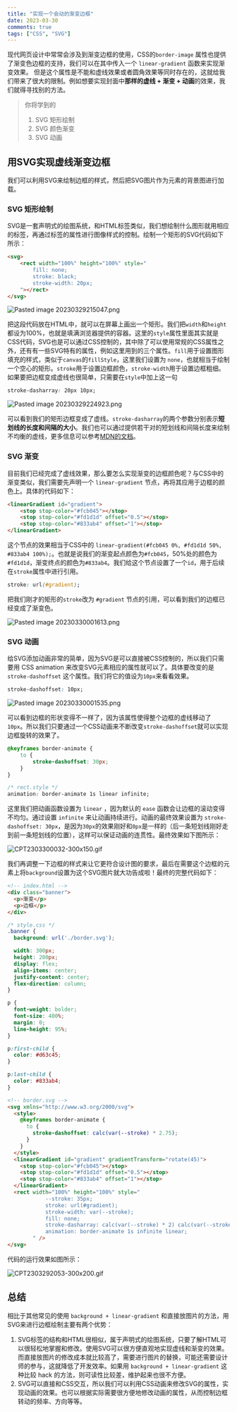 ```yaml
---
title: "实现一个会动的渐变边框"
date: 2023-03-30
comments: true
tags: ["CSS", "SVG"]
---
```


现代网页设计中常常会涉及到渐变边框的使用，CSS的`border-image` 属性也提供了渐变色边框的支持，我们可以在其中传入一个 `linear-gradient` 函数来实现渐变效果。
但是这个属性是不能和虚线效果或者圆角效果等同时存在的，这就给我们带来了很大的限制。例如想要实现封面中**那样的虚线 + 渐变 + 动画**的效果，我们就得寻找别的方法。

> 你将学到的
> 1. SVG 矩形绘制
> 2. SVG 颜色渐变
> 3. SVG 动画

## 用SVG实现虚线渐变边框
我们可以利用SVG来绘制边框的样式，然后把SVG图片作为元素的背景图进行加载。

### SVG 矩形绘制
SVG是一套声明式的绘图系统，和HTML标签类似，我们想绘制什么图形就用相应的标签，再通过标签的属性进行图像样式的控制。绘制一个矩形的SVG代码如下所示：
```html
<svg>
	<rect width="100%" height="100%" style="
		fill: none;
		stroke: black;
		stroke-width: 20px;
	"></rect>
</svg>
```
![Pasted image 20230329215047.png](https://p1-juejin.byteimg.com/tos-cn-i-k3u1fbpfcp/7b5a084839264be7ad2a8d0ff454cadd~tplv-k3u1fbpfcp-watermark.image?)

把这段代码放在HTML中，就可以在屏幕上画出一个矩形。我们把`width`和`height`都设为100%，也就是填满浏览器提供的容器。这里的`style`属性里面其实就是CSS代码，SVG也是可以通过CSS控制的，其中除了可以使用常规的CSS属性之外，还有有一些SVG特有的属性，例如这里用到的三个属性。`fill`用于设置图形填充的样式，类似于`canvas`的`fillStyle`，这里我们设置为 `none`，也就相当于绘制一个空心的矩形。`stroke`用于设置边框颜色，`stroke-width`用于设置边框粗细。
如果要把边框变成虚线也很简单，只需要在`style`中加上这一句
```css
stroke-dasharray: 20px 10px;
```


![Pasted image 20230329224923.png](https://p9-juejin.byteimg.com/tos-cn-i-k3u1fbpfcp/952b67c2108e42349d4dd3414a91b9f7~tplv-k3u1fbpfcp-watermark.image?)

可以看到我们的矩形边框变成了虚线。`stroke-dasharray`的两个参数分别表示**短划线的长度和间隔的大小**。我们也可以通过提供若干对的短划线和间隔长度来绘制不均衡的虚线，更多信息可以参考[MDN的文档](https://developer.mozilla.org/zh-CN/docs/Web/SVG/Attribute/stroke-dasharray)。
### SVG 渐变
目前我们已经完成了虚线效果，那么要怎么实现渐变的边框颜色呢？与CSS中的渐变类似，我们需要先声明一个 `linear-gradient` 节点，再将其应用于边框的颜色上。具体的代码如下：
```html
<linearGradient id="gradient">
	<stop stop-color="#fcb045"></stop>
	<stop stop-color="#fd1d1d" offset="0.5"></stop>
	<stop stop-color="#833ab4" offset="1"></stop>
</linearGradient>
```
这个节点的效果相当于CSS中的 `linear-gradient(#fcb045 0%, #fd1d1d 50%, #833ab4 100%);`。也就是说我们的渐变起点颜色为`#fcb045`，50%处的颜色为`#fd1d1d`，渐变终点的颜色为`#833ab4`。我们给这个节点设置了一个`id`，用于后续在`stroke`属性中进行引用。
```css
stroke: url(#gradient);
```
把我们刚才的矩形的`stroke`改为 `#gradient` 节点的引用，可以看到我们的边框已经变成了渐变色。


![Pasted image 20230330001613.png](https://p9-juejin.byteimg.com/tos-cn-i-k3u1fbpfcp/25cd9c9a617c4014bb888ffeb8049ab2~tplv-k3u1fbpfcp-watermark.image?)

### SVG 动画
给SVG添加动画非常的简单，因为SVG是可以直接被CSS控制的，所以我们只需要用 CSS animation 来改变SVG元素相应的属性就可以了。具体要改变的是 `stroke-dashoffset` 这个属性。我们将它的值设为`10px`来看看效果。
```css
stroke-dashoffset: 10px;
```

![Pasted image 20230330001535.png](https://p6-juejin.byteimg.com/tos-cn-i-k3u1fbpfcp/d275718a97da4be9b4e2000ce422a37d~tplv-k3u1fbpfcp-watermark.image?)

可以看到边框的形状变得不一样了，因为该属性使得整个边框的虚线移动了 `10px`。所以我们只要通过一个CSS动画来不断改变`stroke-dashoffset`就可以实现边框旋转的效果了。
```css
@keyframes border-animate {
	to {
		stroke-dashoffset: 30px;
	}
}

/* rect.style */
animation: border-animate 1s linear infinite;
```
这里我们把动画函数设置为 `linear` ，因为默认的 `ease` 函数会让边框的滚动变得不均匀。通过设置 `infinite` 来让动画持续进行。动画的最终效果设置为 `stroke-dashoffset: 30px`，是因为`30px`的效果刚好和`0px`是一样的（后一条短划线刚好走到前一条短划线的位置），这样可以保证动画的连贯性。最终效果如下图所示：

![CPT2303300032-300x150.gif](https://p6-juejin.byteimg.com/tos-cn-i-k3u1fbpfcp/f0783f4a45cf46cdb3cb61a3c9779e69~tplv-k3u1fbpfcp-watermark.image?)

我们再调整一下边框的样式来让它更符合设计图的要求，最后在需要这个边框的元素上将`background`设置为这个SVG图片就大功告成啦！最终的完整代码如下：
```html
<!-- index.html -->
<div class="banner">
  <p>渐变</p>
  <p>边框</p>
</div>
```
```css
/* style.css */
.banner {
  background: url('./border.svg');

  width: 300px;
  height: 200px;
  display: flex;
  align-items: center;
  justify-content: center;
  flex-direction: column;
}

p {
  font-weight: bolder;
  font-size: 400%;
  margin: 0;
  line-height: 95%;
}

p:first-child {
  color: #d63c45;
}

p:last-child {
  color: #833ab4;
}
```
```html
<!-- border.svg -->
<svg xmlns="http://www.w3.org/2000/svg">
  <style>
    @keyframes border-animate {
      to {
        stroke-dashoffset: calc(var(--stroke) * 2.75);
      }
    }
  </style>
  <linearGradient id="gradient" gradientTransform="rotate(45)">
    <stop stop-color="#fcb045"></stop>
    <stop stop-color="#fd1d1d" offset="0.5"></stop>
    <stop stop-color="#833ab4" offset="1"></stop>
  </linearGradient>
  <rect width="100%" height="100%" style=" 
            --stroke: 35px;
            stroke: url(#gradient); 
            stroke-width: var(--stroke); 
            fill: none; 
            stroke-dasharray: calc(var(--stroke) * 2) calc(var(--stroke) * 0.75);
            animation: border-animate 1s infinite linear;
        " />
</svg>
```

代码的运行效果如图所示：

![CPT2303292053-300x200.gif](https://p9-juejin.byteimg.com/tos-cn-i-k3u1fbpfcp/eba000b435ba4bda8f5ddec6b56201a8~tplv-k3u1fbpfcp-watermark.image?)

## 总结
相比于其他常见的使用 `background + linear-gradient` 和直接放图片的方法，用SVG来进行边框绘制主要有两个优势：
1. SVG标签的结构和HTML很相似，属于声明式的绘图系统，只要了解HTML可以很轻松地掌握和修改。使用SVG可以很方便直观地实现虚线和渐变的效果。而直接放图片的修改成本就比较高了，需要进行图片的替换，可能还需要设计师的参与，这就降低了开发效率。如果用 `background + linear-gradient` 这种比较 hack 的方法，则可读性比较差，维护起来也很不方便。
2. SVG可以直接和CSS交互，所以我们可以利用CSS动画来修改SVG的属性，实现动画的效果。也可以根据实际需要很方便地修改动画的属性，从而控制边框转动的频率、方向等等。
